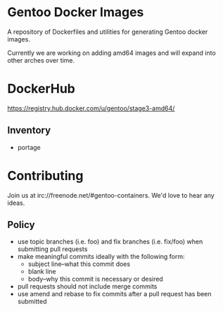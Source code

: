 # Gentoo Docker Images

A repository of Dockerfiles and utilities for generating Gentoo docker images.

Currently we are working on adding amd64 images and will expand into other
arches over time.

# DockerHub

https://registry.hub.docker.com/u/gentoo/stage3-amd64/

## Inventory

* portage

# Contributing

Join us at irc://freenode.net/#gentoo-containers.  We'd love to hear any ideas.

## Policy

* use topic branches (i.e. foo) and fix branches (i.e. fix/foo) when submitting
  pull requests
* make meaningful commits ideally with the following form:
  * subject line–what this commit does
  * blank line
  * body–why this commit is necessary or desired
* pull requests should not include merge commits
* use amend and rebase to fix commits after a pull request has been submitted
